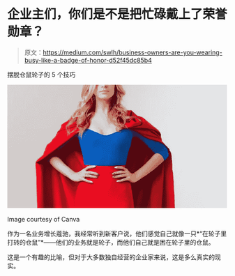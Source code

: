 # 企业主们，你们是不是把忙碌戴上了荣誉勋章？

> 原文：<https://medium.com/swlh/business-owners-are-you-wearing-busy-like-a-badge-of-honor-d52f45dc85b4>

摆脱仓鼠轮子的 5 个技巧

![](img/c78f48bfbf23a9daa2ff882a94e5563f.png)

Image courtesy of Canva

作为一名业务增长蔻驰，我经常听到新客户说，他们感觉自己就像一只*“在轮子里打转的仓鼠”*——他们的业务就是轮子，而他们自己就是困在轮子里的仓鼠。

这是一个有趣的比喻，但对于大多数独自经营的企业家来说，这是多么真实的现实。